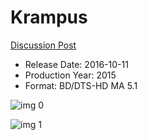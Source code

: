 # Krampus

[Discussion Post](https://www.avsforum.com/threads/bass-eq-for-filtered-movies.2995212/post-57316494)

* Release Date: 2016-10-11
* Production Year: 2015
* Format: BD/DTS-HD MA 5.1

![img 0](https://i.imgur.com/drpBEi8.jpg)

![img 1](https://i.imgur.com/GtRPJRH.jpg)


